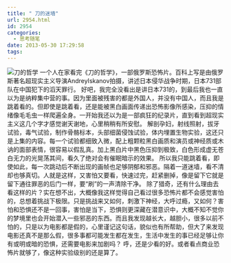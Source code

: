 ```yaml
---
title: " 刀的迷墙"
url: 2954.html
id: 2954
categories:
  - 思考随笔
date: 2013-05-30 17:29:58
tags:
---
```


![](../../../images/2013/05/p10165472371.jpg "刀的哲学") 一个人在家看完《刀的哲学》，一部俄罗斯恐怖片。百科上写是由俄罗斯著名超现实主义导演AndreyIskanov拍摄，讲述日本侵华战争时期，日本731部队在中国犯下的滔天罪行。 好吧，我完全没看出是讲日本731的，到最后我也一直以为是纳粹集中营的事。因为里面被残害的都是外国人，并没有中国人，而且我是跳着看的。但即使是跳着看，还是能被黑白画面传递出恐怖影像所感染，压抑的情绪像毛毛虫一样爬遍全身。一开始我还以为是一部疯狂的纪录片，直到看到超现实主义这几个字才感觉谢天谢地，心里稍稍有所安慰。 解剖孕妇，射线照射，拔牙试验，毒气试验，制作骨骼标本，头部细菌侵蚀试验，体内埋置生物实验，这还只是上集的内容。每一个试验都细致入微，配上粗颗粒黑白画质和演员或神经质或木讷的面部表情，很容易以假乱真。加上黑白片中黑色压抑到极致，白色形成虚无苍白无力的光晃荡其间，看久了绝对会有催眠暗示的效果。 所以我只能跳着看，即使如此，每一次跳动后不断出现的画帧也足够阴郁和邪恶。隔着一道迷墙，看不清却也够真切。人就是这样，又害怕又要看，快速过完，赶紧删掉，像是留下它就是留下通往罪恶的后门一样，要“刷”的一声清除干净。 除了猎奇，还有什么理由去看这样的片？实在想不出，大概像我这样觉得自己看过很多恐怖片都不会感觉害怕的，总想着挑战下极限。只是挑战来又如何，刺激下神经，大呼过瘾，又如何？害怕和恐惧还不是一回事，害怕是当下，恐惧则更深藏在潜意识中，大概不知不觉你的梦境里也会开始潜入一些邪恶的东西。而且我发现越长大，越胆小，很多以前不怕的，只是以为电影都是假的，心里谨记这句话，貌似也有所帮助，但大了来发现电影还真不是那么假，很多事都可能发生都在发生，生活中发生的事已经足够让你有或明或暗的恐惧，还需要电影来加剧吗？ 呼，还是少看的好。或者看点商业恐怖片就够了，像这种实验级别的还是算了。
